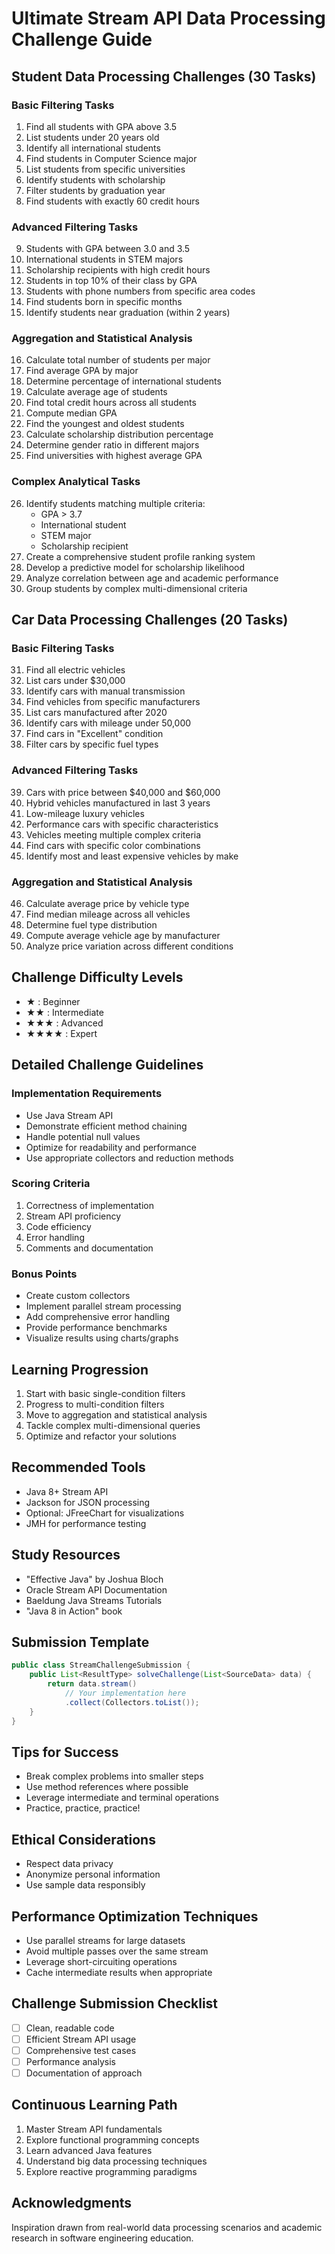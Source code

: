 # Ultimate Stream API Data Processing Challenge Guide

## Student Data Processing Challenges (30 Tasks)

### Basic Filtering Tasks
1. Find all students with GPA above 3.5
2. List students under 20 years old
3. Identify all international students
4. Find students in Computer Science major
5. List students from specific universities
6. Identify students with scholarship
7. Filter students by graduation year
8. Find students with exactly 60 credit hours

### Advanced Filtering Tasks
9. Students with GPA between 3.0 and 3.5
10. International students in STEM majors
11. Scholarship recipients with high credit hours
12. Students in top 10% of their class by GPA
13. Students with phone numbers from specific area codes
14. Find students born in specific months
15. Identify students near graduation (within 2 years)

### Aggregation and Statistical Analysis
16. Calculate total number of students per major
17. Find average GPA by major
18. Determine percentage of international students
19. Calculate average age of students
20. Find total credit hours across all students
21. Compute median GPA
22. Find the youngest and oldest students
23. Calculate scholarship distribution percentage
24. Determine gender ratio in different majors
25. Find universities with highest average GPA

### Complex Analytical Tasks
26. Identify students matching multiple criteria:
    - GPA > 3.7
    - International student
    - STEM major
    - Scholarship recipient
27. Create a comprehensive student profile ranking system
28. Develop a predictive model for scholarship likelihood
29. Analyze correlation between age and academic performance
30. Group students by complex multi-dimensional criteria

## Car Data Processing Challenges (20 Tasks)

### Basic Filtering Tasks
31. Find all electric vehicles
32. List cars under $30,000
33. Identify cars with manual transmission
34. Find vehicles from specific manufacturers
35. List cars manufactured after 2020
36. Identify cars with mileage under 50,000
37. Find cars in "Excellent" condition
38. Filter cars by specific fuel types

### Advanced Filtering Tasks
39. Cars with price between $40,000 and $60,000
40. Hybrid vehicles manufactured in last 3 years
41. Low-mileage luxury vehicles
42. Performance cars with specific characteristics
43. Vehicles meeting multiple complex criteria
44. Find cars with specific color combinations
45. Identify most and least expensive vehicles by make

### Aggregation and Statistical Analysis
46. Calculate average price by vehicle type
47. Find median mileage across all vehicles
48. Determine fuel type distribution
49. Compute average vehicle age by manufacturer
50. Analyze price variation across different conditions

## Challenge Difficulty Levels
- ★ : Beginner
- ★★ : Intermediate
- ★★★ : Advanced
- ★★★★ : Expert

## Detailed Challenge Guidelines

### Implementation Requirements
- Use Java Stream API
- Demonstrate efficient method chaining
- Handle potential null values
- Optimize for readability and performance
- Use appropriate collectors and reduction methods

### Scoring Criteria
1. Correctness of implementation
2. Stream API proficiency
3. Code efficiency
4. Error handling
5. Comments and documentation

### Bonus Points
- Create custom collectors
- Implement parallel stream processing
- Add comprehensive error handling
- Provide performance benchmarks
- Visualize results using charts/graphs

## Learning Progression
1. Start with basic single-condition filters
2. Progress to multi-condition filters
3. Move to aggregation and statistical analysis
4. Tackle complex multi-dimensional queries
5. Optimize and refactor your solutions

## Recommended Tools
- Java 8+ Stream API
- Jackson for JSON processing
- Optional: JFreeChart for visualizations
- JMH for performance testing

## Study Resources
- "Effective Java" by Joshua Bloch
- Oracle Stream API Documentation
- Baeldung Java Streams Tutorials
- "Java 8 in Action" book

## Submission Template
```java
public class StreamChallengeSubmission {
    public List<ResultType> solveChallenge(List<SourceData> data) {
        return data.stream()
            // Your implementation here
            .collect(Collectors.toList());
    }
}
```

## Tips for Success
- Break complex problems into smaller steps
- Use method references where possible
- Leverage intermediate and terminal operations
- Practice, practice, practice!

## Ethical Considerations
- Respect data privacy
- Anonymize personal information
- Use sample data responsibly

## Performance Optimization Techniques
- Use parallel streams for large datasets
- Avoid multiple passes over the same stream
- Leverage short-circuiting operations
- Cache intermediate results when appropriate

## Challenge Submission Checklist
- [ ] Clean, readable code
- [ ] Efficient Stream API usage
- [ ] Comprehensive test cases
- [ ] Performance analysis
- [ ] Documentation of approach

## Continuous Learning Path
1. Master Stream API fundamentals
2. Explore functional programming concepts
3. Learn advanced Java features
4. Understand big data processing techniques
5. Explore reactive programming paradigms

## Acknowledgments
Inspiration drawn from real-world data processing scenarios and academic research in software engineering education.
